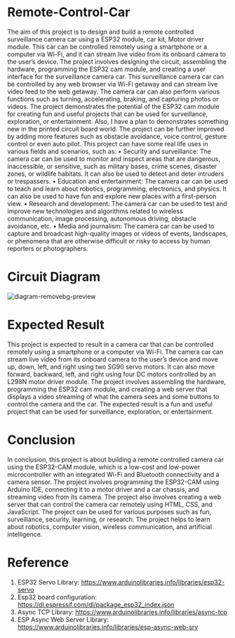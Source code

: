 # Remote-Control-Car
The aim of this project is to design and build a remote controlled surveillance camera car using a ESP32 module, car kit, Motor driver module. This car can be controlled remotely using a smartphone or a computer via Wi-Fi, and it can stream live video from its onboard camera to the user’s device. The project involves designing the circuit, assembling the hardware, programming the ESP32 cam module, and creating a user interface for the surveillance camera car. This surveillance camera car can be controlled by any web browser via Wi-Fi getaway and can stream live video feed to the web getaway. The camera car can also perform various functions such as turning, accelerating, braking, and capturing photos or videos. The project demonstrates the potential of the ESP32 cam module for creating fun and useful projects that can be used for surveillance, exploration, or entertainment. Also, I have a plan to demonstrates something new in the printed circuit board world. The project can be further improved by adding more features such as obstacle avoidance, voice control, gesture control or even auto pilot.
This project can have some real life uses in various fields and scenarios, such as:
•	Security and surveillance: The camera car can be used to monitor and inspect areas that are dangerous, inaccessible, or sensitive, such as military bases, crime scenes, disaster zones, or wildlife habitats. It can also be used to detect and deter intruders or trespassers.
•	Education and entertainment: The camera car can be used to teach and learn about robotics, programming, electronics, and physics. It can also be used to have fun and explore new places with a first-person view.
•	Research and development: The camera car can be used to test and improve new technologies and algorithms related to wireless communication, image processing, autonomous driving, obstacle avoidance, etc.
•	Media and journalism: The camera car can be used to capture and broadcast high-quality images or videos of events, landscapes, or phenomena that are otherwise difficult or risky to access by human reporters or photographers.

# Circuit Diagram
![diagram-removebg-preview](https://github.com/lifaet/RC-Surveillance-Car/assets/74178139/bf6f8eda-91b5-49c6-a79f-df941e091da3)

# Expected Result
This project is expected to result in a camera car that can be controlled remotely using a smartphone or a computer via Wi-Fi. The camera car can stream live video from its onboard camera to the user’s device and move up, down, left, and right using two SG90 servo motors. It can also move forward, backward, left, and right using four DC motors controlled by an L298N motor driver module. The project involves assembling the hardware, programming the ESP32 cam module, and creating a web server that displays a video streaming of what the camera sees and some buttons to control the camera and the car. The expected result is a fun and useful project that can be used for surveillance, exploration, or entertainment.

# Conclusion
In conclusion, this project is about building a remote controlled camera car using the ESP32-CAM module, which is a low-cost and low-power microcontroller with an integrated Wi-Fi and Bluetooth connectivity and a camera sensor. The project involves programming the ESP32-CAM using Arduino IDE, connecting it to a motor driver and a car chassis, and streaming video from its camera. The project also involves creating a web server that can control the camera car remotely using HTML, CSS, and JavaScript. The project can be used for various purposes such as fun, surveillance, security, learning, or research. The project helps to learn about robotics, computer vision, wireless communication, and artificial intelligence.

# Reference
1.	ESP32 Servo Library: https://www.arduinolibraries.info/libraries/esp32-servo
2.	Esp32 board configuration: https://dl.espressif.com/dl/package_esp32_index.json
3.	Async TCP Library: https://www.arduinolibraries.info/libraries/async-tcp
4.	ESP Async Web Server Library: https://www.arduinolibraries.info/libraries/esp-async-web-srv
